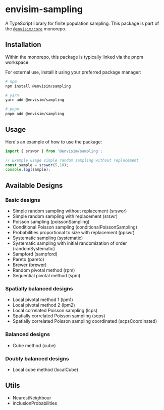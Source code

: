 # envisim-sampling

A TypeScript library for finite population sampling. This package is part of the [`@envisim/core`](../..) monorepo.

## Installation

Within the monorepo, this package is typically linked via the pnpm workspace.

For external use, install it using your preferred package manager:

```bash
# npm
npm install @envisim/sampling

# yarn
yarn add @envisim/sampling

# pnpm
pnpm add @envisim/sampling
```

## Usage

Here's an example of how to use the package:

```typescript
import { srswor } from '@envisim/sampling';

// Example usage simple random sampling without replacement
const sample = srswor(5,10);
console.log(sample);
```

## Available Designs

### Basic designs
*   Simple random sampling without replacement (srswor)
*   Simple random sampling with replacement (srswr)
*   Poisson sampling (poissonSampling)
*   Conditional Poisson sampling (conditionalPoissonSampling)
*   Probabilities proportional to size with replacement (ppswr)
*   Systematic sampling (systematic)
*   Systematic sampling with initial randomization of order (randomSystematic)
*   Sampford (sampford)
*   Pareto (pareto)
*   Brewer (brewer)
*   Random pivotal method (rpm)
*   Sequential pivotal method (spm)

### Spatially balanced designs
*   Local pivotal method 1 (lpm1)
*   Local pivotal method 2 (lpm2)
*   Local correlated Poisson sampling (lcps)
*   Spatially correlated Poisson sampling (scps)
*   Spatially correlated Poisson sampling coordinated (scpsCoordinated)

### Balanced designs
*   Cube method (cube)

### Doubly balanced designs
*   Local cube method (localCube)

## Utils
*   NearestNeighbour
*   inclusionProbabilities
